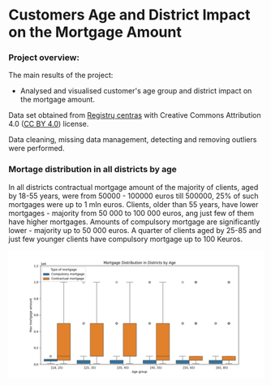 # Customers Age and District Impact on the Mortgage Amount

### Project overview:

The main results of the project:
* Analysed and visualised customer's age group and district impact on the mortgage amount.

Data set obtained from [Registrų centras](https://www.registrucentras.lt/p/1561) with Creative Commons Attribution 4.0 
([CC BY 4.0](https://creativecommons.org/licenses/by/4.0/deed.lt)) license. 

Data cleaning, missing data management, detecting and removing outliers were performed. 
 
### Mortage distribution in all districts by age

In all districts contractual mortgage amount of the majority of clients, aged by 18-55 years, were from 50000 - 100000 
euros till 500000, 25% of such mortgages were up to 1 mln euros. Clients, older than 55 years, have lower mortgages -
majority from 50 000 to 100 000 euros, ang just few of them have higher mortgages.
Amounts of compulsory mortgage are significantly lower - majority up to 50 000 euros.  A quarter of clients aged 
by 25-85 and just few younger clients have compulsory mortgage up to 100 Keuros. 

![img.png](Images%2Fimg.png)




